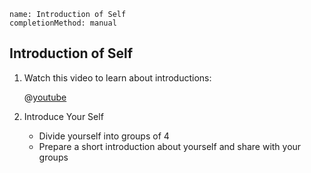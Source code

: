 ```ngMeta
name: Introduction of Self
completionMethod: manual
```

## Introduction of Self

1. Watch this video to learn about introductions:
   
   @[youtube](T5qJwnjPKI)

2. Introduce Your Self
   * Divide yourself into groups of 4
   * Prepare a short introduction about yourself and share with your groups
   